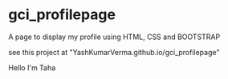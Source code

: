 # gci_profilepage
A page to display my profile using HTML, CSS and BOOTSTRAP

see this project at
"YashKumarVerma.github.io/gci_profilepage"

Hello I'm Taha
